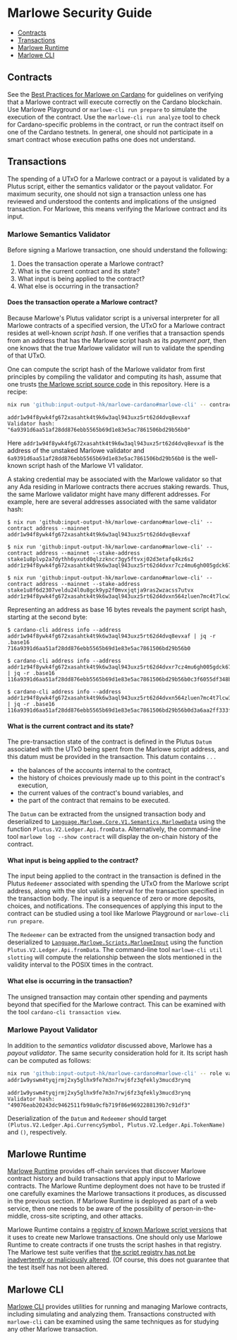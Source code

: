 # Marlowe Security Guide

- [Contracts](#contracts)
- [Transactions](#transactions)
- [Marlowe Runtime](#marlowe-runtime)
- [Marlowe CLI](#marlowe-cli)


## Contracts

See the [Best Practices for Marlowe on Cardano](./best-practices.md) for guidelines on verifying that a Marlowe contract will execute correctly on the Cardano blockchain. Use Marlowe Playground or `marlowe-cli run prepare` to simulate the execution of the contract.  Use the `marlowe-cli run analyze` tool to check for Cardano-specific problems in the contract, or run the contract itself on one of the Cardano testnets. In general, one should not participate in a smart contract whose execution paths one does not understand.


## Transactions

The spending of a UTxO for a Marlowe contract or a payout is validated by a Plutus script, either the semantics validator or the payout validator. For maximum security, one should not sign a transaction unless one has reviewed and understood the contents and implications of the unsigned transaction. For Marlowe, this means verifying the Marlowe contract and its input.


### Marlowe Semantics Validator

Before signing a Marlowe transaction, one should understand the following:
1. Does the transaction operate a Marlowe contract?
2. What is the current contract and its state?
3. What input is being applied to the contract?
4. What else is occurring in the transaction?


#### Does the transaction operate a Marlowe contract?

Because Marlowe's Plutus validator script is a universal interpreter for all Marlowe contracts of a specified version, the UTxO for a Marlowe contract resides at well-known *script hash*. If one verifies that a transaction spends from an address that has the Marlowe script hash as its *payment part*, then one knows that the true Marlowe validator will run to validate the spending of that UTxO.

One can compute the script hash of the Marlowe validator from first principles by compiling the validator and computing its hash, assume that one trusts [the Marlowe script source code](src/Language/Marlowe/Scripts.hs) in this repository. Here is a recipe:
```bash
nix run 'github:input-output-hk/marlowe-cardano#marlowe-cli' -- contract validator --mainnet --out-file /dev/null --print-hash
```
```console
addr1w94f8ywk4fg672xasahtk4t9k6w3aql943uxz5rt62d4dvq8evxaf
Validator hash: "6a9391d6aa51af28dd876ebb5565b69d1e83e5ac7861506bd29b56b0"
```
Here `addr1w94f8ywk4fg672xasahtk4t9k6w3aql943uxz5rt62d4dvq8evxaf` is the address of the unstaked Marlowe validator and  `6a9391d6aa51af28dd876ebb5565b69d1e83e5ac7861506bd29b56b0` is the well-known script hash of the Marlowe V1 validator.

A staking credential may be associated with the Marlowe validator so that any Ada residing in Marlowe contracts there accrues staking rewards. Thus, the same Marlowe validator might have many different addresses.  For example, here are several addresses associated with the same validator hash:
```console
$ nix run 'github:input-output-hk/marlowe-cardano#marlowe-cli' -- contract address --mainnet
addr1w94f8ywk4fg672xasahtk4t9k6w3aql943uxz5rt62d4dvq8evxaf

$ nix run 'github:input-output-hk/marlowe-cardano#marlowe-cli' -- contract address --mainnet --stake-address stake1u8plvp2a7dythh6yxutd0qlzzkncr3gy5ftvxj02d3etafq4kz6s2
addr1z94f8ywk4fg672xasahtk4t9k6w3aql943uxz5rt62d4dvxr7cz4mu6gh005gdck67p7y9d8s8zsfgjkcdy75mrjh6jqe7ks37

$ nix run 'github:input-output-hk/marlowe-cardano#marlowe-cli' -- contract address --mainnet --stake-address stake1u8f6d2307veldu24l0u8gck9yp2f0mvxjqtja9ras2wzacss7utvx
addr1z94f8ywk4fg672xasahtk4t9k6w3aql943uxz5rt62d4dvxn564zluen7mc4t7lcw33v2gz5jlkcdyqh9628mq5u9m3qfuhp8s
```
Representing an address as base 16 bytes reveals the payment script hash, starting at the second byte:
```console
$ cardano-cli address info --address addr1w94f8ywk4fg672xasahtk4t9k6w3aql943uxz5rt62d4dvq8evxaf | jq -r .base16
716a9391d6aa51af28dd876ebb5565b69d1e83e5ac7861506bd29b56b0

$ cardano-cli address info --address addr1z94f8ywk4fg672xasahtk4t9k6w3aql943uxz5rt62d4dvxr7cz4mu6gh005gdck67p7y9d8s8zsfgjkcdy75mrjh6jqe7ks37 | jq -r .base16
116a9391d6aa51af28dd876ebb5565b69d1e83e5ac7861506bd29b56b0c3f6055df348bbdf443716d783e215a781c504a256c349ea6c72bea4

$ cardano-cli address info --address addr1z94f8ywk4fg672xasahtk4t9k6w3aql943uxz5rt62d4dvxn564zluen7mc4t7lcw33v2gz5jlkcdyqh9628mq5u9m3qfuhp8s | jq -r .base16
116a9391d6aa51af28dd876ebb5565b69d1e83e5ac7861506bd29b56b0d3a6aa2ff333f6f155fbf87462c5205497ed8690172e947d829c2ee2
```

#### What is the current contract and its state?

The pre-transaction state of the contract is defined in the Plutus `Datum` associated with the UTxO being spent from the Marlowe script address, and this datum must be provided in the transaction.  This datum contains . . .
- the balances of the accounts internal to the contract,
- the history of choices previously made up to this point in the contract's execution,
- the current values of the contract's bound variables, and
- the part of the contract that remains to be executed.

The `Datum` can be extracted from the unsigned transaction body and deserialized to [`Language.Marlowe.Core.V1.Semantics.MarloweData`](src/Language/Marlowe/Core/V1/Semantics.hs) using the function `Plutus.V2.Ledger.Api.fromData`. Alternatively, the command-line tool `marlowe log --show contract` will display the on-chain history of the contract.


#### What input is being applied to the contract?

The input being applied to the contract in the transaction is defined in the Plutus `Redeemer` associated with spending the UTxO from the Marlowe script address, along with the slot validity interval for the transaction specified in the transaction body. The input is a sequence of zero or more deposits, choices, and notifications. The consequences of applying this input to the contract can be studied using a tool like Marlowe Playground or `marlowe-cli run prepare`.

The `Redeemer` can be extracted from the unsigned transaction body and deserialized to [`Language.Marlowe.Scripts.MarloweInput`](src/Language/Marlowe/Scripts.hs) using the function `Plutus.V2.Ledger.Api.fromData`. The command-line tool `marlowe-cli util slotting` will compute the relationship between the slots mentioned in the validity interval to the POSIX times in the contract.


#### What else is occurring in the transaction?

The unsigned transaction may contain other spending and payments beyond that specified for the Marlowe contract. This can be examined with the tool `cardano-cli transaction view`.


### Marlowe Payout Validator

In addition to the *semantics validator* discussed above, Marlowe has a *payout validator*. The same security consideration hold for it. Its script hash can be computed as follows:
```bash
nix run 'github:input-output-hk/marlowe-cardano#marlowe-cli' -- role validator --mainnet --out-file /dev/null --print-hash
addr1w9yswm4tyqjrmj2xy5glhx9fe7m3n7rwj6fz3qfekly3mucd3rynq
```
```console
addr1w9yswm4tyqjrmj2xy5glhx9fe7m3n7rwj6fz3qfekly3mucd3rynq
Validator hash: "49076eab20243dc9462511fb98a9cfb719f86e9692288139b7c91df3"
```

Deserialization of the `Datum` and `Redeemer` should target `(Plutus.V2.Ledger.Api.CurrencySymbol, Plutus.V2.Ledger.Api.TokenName)` and `()`, respectively.


## Marlowe Runtime

[Marlowe Runtime](../marlowe-runtime/) provides off-chain services that discover Marlowe contract history and build transactions that apply input to Marlowe contracts. The Marlowe Runtime deployment does not have to be trusted if one carefully examines the Marlowe transactions it produces, as discussed in the previous section. If Marlowe Runtime is deployed as part of a web service, then one needs to be aware of the possibility of person-in-the-middle, cross-site scripting, and other attacks.

Marlowe Runtime contains a [registry of known Marlowe script versions](../marlowe-runtime/src/Language/Marlowe/Runtime/Core/ScriptRegistry.hs) that it uses to create new Marlowe transactions. One should only use Marlowe Runtime to create contracts if one trusts the script hashes in that registry. The Marlowe test suite verifies that [the script registry has not be inadvertently or maliciously altered](https://github.com/input-output-hk/marlowe-cardano/blob/main/marlowe-runtime/test/Language/Marlowe/Runtime/Core/ScriptRegistrySpec.hs). (Of course, this does not guarantee that the test itself has not been altered.


## Marlowe CLI

[Marlowe CLI](../marlowe-cli/) provides utilities for running and managing Marlowe contracts, including simulating and analyzing them. Transactions constructed with `marlowe-cli` can be examined using the same techniques as for studying any other Marlowe transaction.